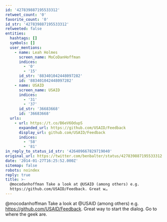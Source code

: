 ```yaml
---
id: '427839887195533312'
retweet_count: '0'
favorite_count: '0'
id_str: '427839887195533312'
retweeted: false
entities:
  hashtags: []
  symbols: []
  user_mentions:
    - name: Leah Holmes
      screen_name: MoCoDanHoffman
      indices:
        - '0'
        - '15'
      id_str: '883401042448097282'
      id: '883401042448097282'
    - name: USAID
      screen_name: USAID
      indices:
        - '31'
        - '37'
      id_str: '36683668'
      id: '36683668'
  urls:
    - url: https://t.co/B6eV6OdupS
      expanded_url: https://github.com/USAID/Feedback
      display_url: github.com/USAID/Feedback
      indices:
        - '58'
        - '81'
in_reply_to_status_id_str: '426409667829719040'
original_url: https://twitter.com/benbalter/status/427839887195533312
date: '2014-01-27T16:25:52.000Z'
sitemap: false
robots: noindex
reply: true
title: >-
  @mocodanhoffman Take a look at @USAID (among others) e.g.
  https://github.com/USAID/Feedback. Great w…
---
```


@mocodanhoffman Take a look at @USAID (among others) e.g. https://github.com/USAID/Feedback. Great way to start the dialog. Go to where the geek are.